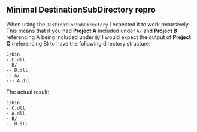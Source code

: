 ## Minimal DestinationSubDirectory repro

When using the `DestinationSubDirectory` I expected it to work recursively. This means that if you had **Project A** included under `A/` and **Project B** referencing A being included under `B/` I would expect the output of **Project C** (referencing B) to have the following directory structure:
```
C/bin 
- C.dll
- B/
-- B.dll
-- A/
--- A.dll
```

The actual result:
```
C/bin
- C.dll
- A.dll
- B/
-- B.dll
```
